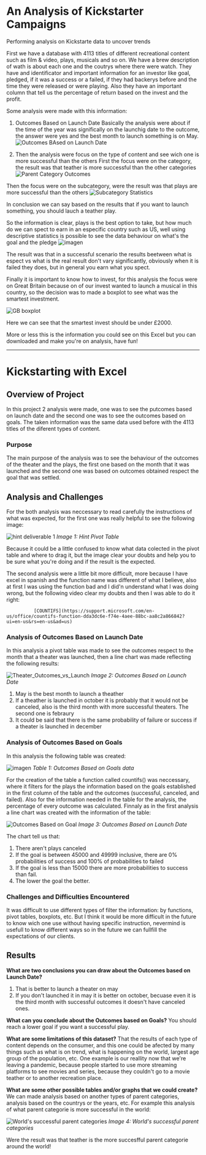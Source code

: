 # An Analysis of Kickstarter Campaigns
Performing analysis on Kickstarte data to uncover trends

First we have a database with 4113 titles of different recreational content such as film & video, plays, musicals and so on. We have a brew description of wath is about each one and the coutrys where there were watch. They have and identificator and important information for an investor like goal, pledged, if it was a success or a failed, if they had backerys before and the time they were released or were playing. Also they have an important column that tell us the percentage of return based on the invest and the profit.

Some analysis were made with this information:
1. Outcomes Based on Launch Date
  Basically the analysis were about if the time of the year was significally on the launchig date to the outcome, the answer were yes and the best month to launch      something is on May.
    ![Outcomes BAsed on Launch Date](https://user-images.githubusercontent.com/21062253/135364373-4f843dc4-52ba-496e-837d-94f4c8ad8745.png)
    
2. Then the analysis were focus on the type of content and see wich one is more successful than the others
  First the focus were on the category, the result was that teather is more successful than the other categories
  ![Parent Category Outcomes](https://user-images.githubusercontent.com/21062253/135364916-fa262cb5-4d7f-4adb-93d8-d819fe42ca9f.png)
  
  Then the focus were on the subcategory, were the result was that plays are more successful than the others
  ![Subcategory Statistics](https://user-images.githubusercontent.com/21062253/135365090-0f55fe2b-2a59-4686-b6b4-db6a87aa9bba.png)
  
In conclusion we can say based on the results that if you want to launch something, you should lauch a teather play.

So the information is clear, plays is the best option to take, but how much do we can spect to earn in an especific country such as US, well using descriptive statistics is possible to see the data behaviour on what's the goal and the pledge
![imagen](https://user-images.githubusercontent.com/21062253/135365571-5d0a82a0-2aa3-4fb9-8ce1-90c6c1aca9a3.png)

The result was that in a successful scenario the results beetween what is espect vs what is the real result don't vary significantly, obviously when it is failed they does, but in general you earn what you spect.

Finally it is important to know how to invest, for this analysis the focus were on Great Britain because on of our invest wanted to launch a musical in this country, so the decision was to made a boxplot to see what was the smartest investment.

![GB boxplot](https://user-images.githubusercontent.com/21062253/135366176-7b5f7352-c6e3-4e48-995e-18b7701dd079.png)

Here we can see that the smartest invest should be under £2000.

More or less this is the information you could see on this Excel but you can downloaded and make you're on analysis, have fun!

----------------------------------------------------------------------------------------------------------------------------------------------------------------------
# Kickstarting with Excel

## Overview of Project
In this project 2 analysis were made, one was to see the putcomes based on launch date and the second one was to see the outcomes based on goals. The taken information was the same data used before with the 4113 titles of the diferent types of content.

### Purpose
The main purpose of the analysis was to see the behaviour of the outcomes of the theater and the plays, the first one based on the month that it was launched and the second one was based on outcomes obtained respect the goal that was settled.

## Analysis and Challenges
For the both analysis was neccessary to read carefully the instructions of what was expected, for the first one was really helpful to see the following image:

![hint deliverable 1](https://user-images.githubusercontent.com/21062253/135382020-2191f555-bf61-478b-9eb9-1b8578699296.png)
                                                   _Image 1: Hint Pivot Table_
                                                  
Because it could be a little confused to know what data colected in the pivot table and where to drag it, but the image clear your doubts and help you to be sure what you're doing and if the result is the expected.

The second analysis were a little bit more difficult, more because I have excel in spanish and the function name was different of what I believe, also at first I was using the function bad and I did'n understand what I was doing wrong, but the following video clear my doubts and then I was able to do it right:
           
              [COUNTIFS](https://support.microsoft.com/en-us/office/countifs-function-dda3dc6e-f74e-4aee-88bc-aa8c2a866842?ui=en-us&rs=en-us&ad=us)
                                                  
### Analysis of Outcomes Based on Launch Date
In this analysis a pivot table was made to see the outcomes respect to the month that a theater was launched, then a line chart was made reflecting the following results:

![Theater_Outcomes_vs_Launch](https://user-images.githubusercontent.com/21062253/135376218-48c78add-cad4-4fbf-a100-809a1c935e7f.png)
                                                    _Image 2: Outcomes Based on Launch Date_

1. May is the best month to launch a theather
2. If a theather is launched in october it is probably that it would not be canceled, also is the third month with more successful theaters. The second one is febraury
3. It could be said that there is the same probability of failure or success if a theater is launched in december

### Analysis of Outcomes Based on Goals
In this analysis the following table was created:

![imagen](https://user-images.githubusercontent.com/21062253/135377253-ef00954c-4a86-4736-baa0-de041fab8843.png)
                                                  _Table 1: Outcomes Based on Goals data_

For the creation of the table a function called countifs() was neccessary, where it filters for the plays the information based on the goals established in the first column of the table and the outcomes (successful, canceled, and failed). Also for the information needed in the table for the analysis, the percentage of every outcome was calculated. Finnaly as in the first analysis a line chart was created with the information of the table:

![Outcomes Based on Goal](https://user-images.githubusercontent.com/21062253/135377741-1e6e44d2-cd1e-4758-8852-600da2099d4d.png)
                                                _Image 3: Outcomes Based on Launch Date_
                                                
 The chart tell us that:
 1. There aren't plays canceled
 2. If the goal is between 45000 and 49999 inclusive, there are 0% probabilities of success and 100% of probabilities to failed
 3. If the goal is less than 15000 there are more probabilities to success than fail.
 4. The lower the goal the better.

### Challenges and Difficulties Encountered

It was difficult to use different types of filter the information: by functions, pivot tables, boxplots, etc. But I think it would be more difficult in the future to know wich one use without having specific instruction, nevermind is usefull to know different ways so in the future we can fullfill the expectations of our clients.

## Results

 **What are two conclusions you can draw about the Outcomes based on Launch Date?**
  1. That is better to launch a theater on may 
  2. If you don't launched it in may it is better on october, becuase even it is the third month with successful outcomes it doesn't have canceled ones.

**What can you conclude about the Outcomes based on Goals?**
  You should reach a lower goal if you want a successful play.

**What are some limitations of this dataset?**
  That the results of each type of content depends on the consumer, and this one could be afected by many things such as what is on trend, what is happening on the     world, largest age group of the population, etc. One example is our reallity now that we're leaving a pandemic, because people started to use more streaming           platforms to see movies and series, because they couldn't go to a movie teather or to another recreation place.

**What are some other possible tables and/or graphs that we could create?**
  We can made analysis based on another types of parent categories, analysis based on the countrys or the years, etc. For example this analysis of what parent           categorie is more successful in the world:

![World's successful parent categories](https://user-images.githubusercontent.com/21062253/135380263-a650e465-6f45-40e3-ac01-29393cfb17fc.png)
                                                            _Image 4: World's successful parent categories_

Were the result was that teather is the more succesfful parent categorie around the world!

